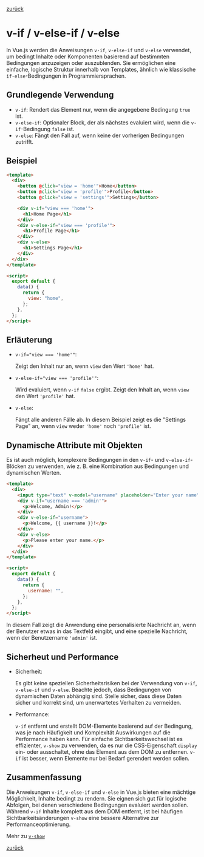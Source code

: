 [zurück](../Readme.md)

# v-if / v-else-if / v-else

In Vue.js werden die Anweisungen `v-if`, `v-else-if` und `v-else` verwendet, um bedingt Inhalte oder Komponenten basierend auf bestimmten Bedingungen anzuzeigen oder auszublenden. Sie ermöglichen eine einfache, logische Struktur innerhalb von Templates, ähnlich wie klassische `if-else`-Bedingungen in Programmiersprachen.

## Grundlegende Verwendung

- `v-if`: Rendert das Element nur, wenn die angegebene Bedingung `true` ist.
- `v-else-if`: Optionaler Block, der als nächstes evaluiert wird, wenn die `v-if`-Bedingung `false` ist.
- `v-else`: Fängt den Fall auf, wenn keine der vorherigen Bedingungen zutrifft.

## Beispiel

```html
<template>
  <div>
    <button @click="view = 'home'">Home</button>
    <button @click="view = 'profile'">Profile</button>
    <button @click="view = 'settings'">Settings</button>

    <div v-if="view === 'home'">
      <h1>Home Page</h1>
    </div>
    <div v-else-if="view === 'profile'">
      <h1>Profile Page</h1>
    </div>
    <div v-else>
      <h1>Settings Page</h1>
    </div>
  </div>
</template>

<script>
  export default {
    data() {
      return {
        view: "home",
      };
    },
  };
</script>
```

## Erläuterung

- `v-if="view === 'home'"`:

  Zeigt den Inhalt nur an, wenn `view` den Wert `'home'` hat.

- `v-else-if="view === 'profile'"`:

  Wird evaluiert, wenn `v-if` `false` ergibt. Zeigt den Inhalt an, wenn `view` den Wert `'profile'` hat.

- `v-else`:

  Fängt alle anderen Fälle ab. In diesem Beispiel zeigt es die "Settings Page" an, wenn `view` weder `'home'` noch `'profile'` ist.

## Dynamische Attribute mit Objekten

Es ist auch möglich, komplexere Bedingungen in den `v-if`- und `v-else-if`-Blöcken zu verwenden, wie z. B. eine Kombination aus Bedingungen und dynamischen Werten.

```html
<template>
  <div>
    <input type="text" v-model="username" placeholder="Enter your name" />
    <div v-if="username === 'admin'">
      <p>Welcome, Admin!</p>
    </div>
    <div v-else-if="username">
      <p>Welcome, {{ username }}!</p>
    </div>
    <div v-else>
      <p>Please enter your name.</p>
    </div>
  </div>
</template>

<script>
  export default {
    data() {
      return {
        username: "",
      };
    },
  };
</script>
```

In diesem Fall zeigt die Anwendung eine personalisierte Nachricht an, wenn der Benutzer etwas in das Textfeld eingibt, und eine spezielle Nachricht, wenn der Benutzername `'admin'` ist.

## Sicherheut und Performance

- Sicherheit:

  Es gibt keine speziellen Sicherheitsrisiken bei der Verwendung von `v-if`, `v-else-if` und `v-else`. Beachte jedoch, dass Bedingungen von dynamischen Daten abhängig sind. Stelle sicher, dass diese Daten sicher und korrekt sind, um unerwartetes Verhalten zu vermeiden.

- Performance:

  `v-if` entfernt und erstellt DOM-Elemente basierend auf der Bedingung, was je nach Häufigkeit und Komplexität Auswirkungen auf die Performance haben kann. Für einfache Sichtbarkeitswechsel ist es effizienter, `v-show` zu verwenden, da es nur die CSS-Eigenschaft `display` ein- oder ausschaltet, ohne das Element aus dem DOM zu entfernen. `v-if` ist besser, wenn Elemente nur bei Bedarf gerendert werden sollen.

## Zusammenfassung

Die Anweisungen `v-if`, `v-else-if` und `v-else` in Vue.js bieten eine mächtige Möglichkeit, Inhalte bedingt zu rendern. Sie eignen sich gut für logische Abfolgen, bei denen verschiedene Bedingungen evaluiert werden sollen. Während `v-if` Inhalte komplett aus dem DOM entfernt, ist bei häufigen Sichtbarkeitsänderungen `v-show` eine bessere Alternative zur Performanceoptimierung.

Mehr zu [`v-show`](./v-show.md)

[zurück](../Readme.md)
